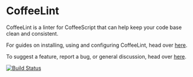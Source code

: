 CoffeeLint
==========

CoffeeLint is a linter for CoffeeScript that can help keep your code base
clean and consistent.

For guides on installing, using and configuring CoffeeLint, head over
[here](http://clutchski.github.com/coffeelint).

To suggest a feature, report a bug, or general discussion, head over
[here](http://github.com/clutchski/coffeelint/issues/).

[![Build Status](https://secure.travis-ci.org/clutchski/coffeelint.png)](http://travis-ci.org/clutchski/coffeelint)
